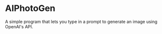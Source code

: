 # AIPhotoGen
A simple program that lets you type in a prompt to generate an image using OpenAI's API.
